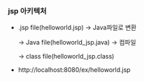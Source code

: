 ### jsp 아키텍처

- .jsp file(helloworld.jsp) → Java파일로 변환 

  → Java file(helloworld_jsp.java) → 컴파일 

  → class file(helloworld_jsp.class)

- http://localhost:8080/ex/helloworld.jsp
